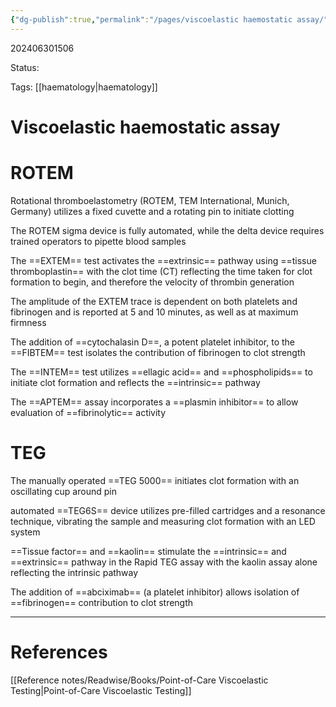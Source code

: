 ```yaml
---
{"dg-publish":true,"permalink":"/pages/viscoelastic haemostatic assay/"}
---
```



202406301506

Status: 

Tags: [[haematology\|haematology]]

# Viscoelastic haemostatic assay

# ROTEM
Rotational thromboelastometry (ROTEM, TEM International, Munich, Germany) utilizes a fixed cuvette and a rotating pin to initiate clotting

The ROTEM sigma device is fully automated, while the delta device requires trained operators to pipette blood samples

The ==EXTEM== test activates the ==extrinsic== pathway using ==tissue thromboplastin== with the clot time (CT) reflecting the time taken for clot formation to begin, and therefore the velocity of thrombin generation

The amplitude of the EXTEM trace is dependent on both platelets and fibrinogen and is reported at 5 and 10 minutes, as well as at maximum firmness

The addition of ==cytochalasin D==, a potent platelet inhibitor, to the ==FIBTEM== test isolates the contribution of fibrinogen to clot strength

The ==INTEM== test utilizes ==ellagic acid== and ==phospholipids== to initiate clot formation and reflects the ==intrinsic== pathway

The ==APTEM== assay incorporates a ==plasmin inhibitor== to allow evaluation of ==fibrinolytic== activity

# TEG
The manually operated ==TEG 5000== initiates clot formation with an oscillating cup around pin

automated ==TEG6S== device utilizes pre-filled cartridges and a resonance technique, vibrating the sample and measuring clot formation with an LED system

==Tissue factor== and ==kaolin== stimulate the ==intrinsic== and ==extrinsic== pathway in the Rapid TEG assay with the kaolin assay alone reflecting the intrinsic pathway

The addition of ==abciximab== (a platelet inhibitor) allows isolation of ==fibrinogen== contribution to clot strength



___
# References
[[Reference notes/Readwise/Books/Point-of-Care Viscoelastic Testing\|Point-of-Care Viscoelastic Testing]]